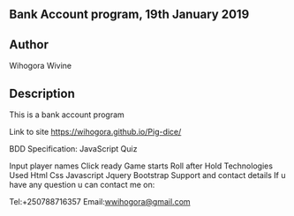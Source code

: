 ## Bank Account program, 19th January 2019

## Author
Wihogora Wivine

## Description
This is a bank account program

Link to site
https://wihogora.github.io/Pig-dice/

BDD
Specification: JavaScript Quiz

Input player names
Click ready
Game starts
Roll
after Hold
Technologies Used
Html
Css
Javascript
Jquery
Bootstrap
Support and contact details
If u have any question u can contact me on:

Tel:+250788716357 Email:wwihogora@gmail.com

